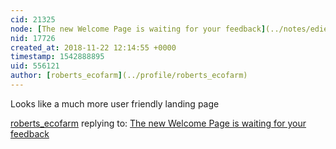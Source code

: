 ```yaml
---
cid: 21325
node: [The new Welcome Page is waiting for your feedback](../notes/edie_blues/11-21-2018/the-new-welcome-page-is-waiting-for-your-feedback)
nid: 17726
created_at: 2018-11-22 12:14:55 +0000
timestamp: 1542888895
uid: 556121
author: [roberts_ecofarm](../profile/roberts_ecofarm)
---
```


Looks like a much more user friendly landing page

[roberts_ecofarm](../profile/roberts_ecofarm) replying to: [The new Welcome Page is waiting for your feedback](../notes/edie_blues/11-21-2018/the-new-welcome-page-is-waiting-for-your-feedback)

